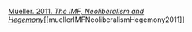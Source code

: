 [Mueller. 2011. *The IMF, Neoliberalism and Hegemony*](zotero://select/items/1_Z9CUEWK4)[[muellerIMFNeoliberalismHegemony2011]]